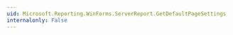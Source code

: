 ```yaml
---
uid: Microsoft.Reporting.WinForms.ServerReport.GetDefaultPageSettings
internalonly: False
---
```

